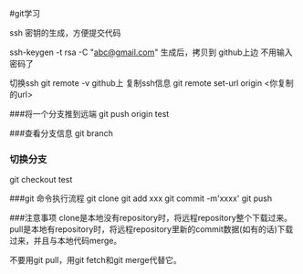 #git学习

ssh 密钥的生成，方便提交代码

ssh-keygen -t rsa -C "abc@gmail.com"
生成后，拷贝到 github上边 不用输入密码了

切换ssh
git remote -v
github上 复制ssh信息
git remote set-url origin <你复制的url>

###将一个分支推到远端
git push origin test

###查看分支信息
git branch

### 切换分支
git checkout test

###git 命令执行流程
git clone
git add xxx
git commit -m'xxxx'
git push

###注意事项
clone是本地没有repository时，将远程repository整个下载过来。
pull是本地有repository时，将远程repository里新的commit数据(如有的话)下载过来，并且与本地代码merge。

不要用git pull，用git fetch和git merge代替它。
